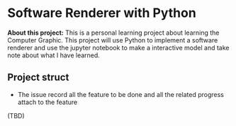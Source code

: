 # Software Renderer with Python
**About this project:** This is a personal learning project about learning the Computer Graphic. This project will use Python to implement a software renderer and use the jupyter notebook to make a interactive model and take note about what I have learned.
## Project struct
- The issue record all the feature to be done and all the related progress attach to the feature

(TBD)
